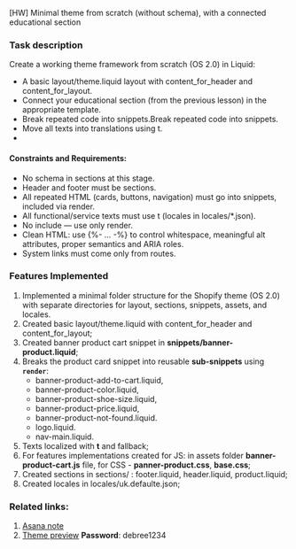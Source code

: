 [HW]  Minimal theme from scratch (without schema), with a connected educational section

###  Task description
Create a working theme framework from scratch (OS 2.0) in Liquid:
- A basic layout/theme.liquid layout with content_for_header and content_for_layout.  
- Connect your educational section (from the previous lesson) in the appropriate template. 
- Break repeated code into snippets.Break repeated code into snippets. 
- Move all texts into translations using t.
-   
#### Constraints and Requirements:
- No schema in sections at this stage.
- Header and footer must be sections.
- All repeated HTML (cards, buttons, navigation) must go into snippets, included via render.
- All functional/service texts must use t (locales in locales/*.json).
- No include — use only render.
- Clean HTML: use {%- … -%} to control whitespace, meaningful alt attributes, proper semantics and ARIA roles.
- System links must come only from routes.

### Features Implemented
1. Implemented a minimal folder structure for the Shopify theme (OS 2.0) with separate directories for layout, sections, snippets, assets, and locales.
2. Created basic layout/theme.liquid with content_for_header and content_for_layout;
3. Created banner product cart snippet in **snippets/banner-product.liquid**;
4.  Breaks the product card snippet  into reusable **sub-snippets** using **`render`**:
    - banner-product-add-to-cart.liquid,
    - banner-product-color.liquid,
    - banner-product-shoe-size.liquid, 
    - banner-product-price.liquid,
    - banner-product-not-found.liquid.
    - logo.liquid.
    - nav-main.liquid.
5. Texts localized with **t** and fallback;
6. For features implementations created for JS:  in assets folder **banner-product-cart.js** file, for CSS - **panner-product.css**, **base.css**;
7. Created sections in sections/ : footer.liquid, header.liquid, product.liquid;
8. Created locales in locales/uk.defaulte.json;      

### Related links:
1. [Asana note](https://app.asana.com/1/442123638460530/project/1211341031891215/task/1211341863851843?focus=true)
2. [Theme preview](https://dawn-ob.myshopify.com/?preview_theme_id=187671773522)
**Password**:  debree1234
